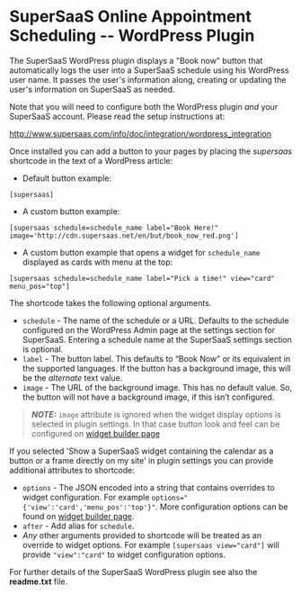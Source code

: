# SuperSaaS Online Appointment Scheduling -- WordPress Plugin

The SuperSaaS WordPress plugin displays a "Book now" button that automatically logs the user into a SuperSaaS schedule using his WordPress user name. It passes the user's information along, creating or updating the user's information on SuperSaaS as needed.

Note that you will need to configure both the WordPress plugin *and* your SuperSaaS account. Please read the setup instructions at:

<http://www.supersaas.com/info/doc/integration/wordpress_integration>


Once installed you can add a button to your pages by placing the *supersaas* shortcode in the text of a WordPress article:

* Default button example:
```
[supersaas]
```
* A custom button example:
```
[supersaas schedule=schedule_name label="Book Here!" image='http://cdn.supersaas.net/en/but/book_now_red.png']
```
* A custom button example that opens a widget for `schedule_name` displayed as cards with menu at the top:
```
[supersaas schedule=schedule_name label="Pick a time!" view="card" menu_pos="top"]
```

The shortcode takes the following optional arguments.
* `schedule` - The name of the schedule or a URL. Defaults to the schedule configured on the WordPress Admin page at the settings section for SuperSaaS. Entering a schedule name at the SuperSaaS settings section is optional.
* `label` - The button label. This defaults to “Book Now” or its equivalent in the supported languages. If the button has a background image, this will be the *alternate* text value.
* `image` - The URL of the background image. This has no default value. So, the button will not have a background image, if this isn’t configured.
> **_NOTE:_** `image` attribute is ignored when the widget display options is selected in plugin settings. In that case button look and feel can be configured on [widget builder page](https://www.supersaas.com/info/doc/integration/integration_with_widget)

If you selected 'Show a SuperSaaS widget containing the calendar as a button or a frame directly on my site' in plugin settings you can provide additional attributes to shortcode:
* `options` - The JSON encoded into a string that contains overrides to widget configuration. For example `options="{'view':'card','menu_pos':'top'}"`. More configuration options can be found on [widget builder page](https://www.supersaas.com/info/doc/integration/integration_with_widget).
* `after` - Add alias for `schedule`.
* _Any_ other arguments provided to shortcode will be treated as an override to widget options. For example `[supersaas view="card"]` will provide `"view":"card"` to widget configuration options. 

For further details of the SuperSaaS WordPress plugin see also the **readme.txt** file.
